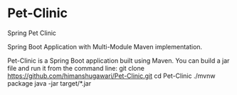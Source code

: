 # Pet-Clinic
Spring Pet Clinic

Spring Boot Application with Multi-Module Maven implementation.

Pet-Clinic is a Spring Boot application built using Maven. You can build a jar file and run it from the command line:
git clone https://github.com/himanshugawari/Pet-Clinic.git
cd Pet-Clinic
./mvnw package
java -jar target/*.jar
